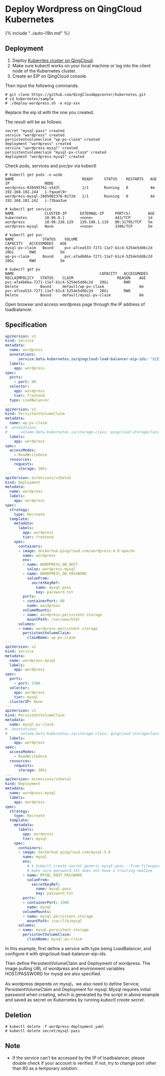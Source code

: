 # Deploy Wordpress on QingCloud Kubernetes  
{% include "../auto-i18n.md" %}
## Deployment

1. Deploy [Kuberntes cluster on QingCloud](../README-en-US.md). 
2. Make sure kubectl works on your local machine or log into the client node of the Kubernetes cluster. 
3. Create an EIP on QingCloud console. 

Then input the following commands.

```shell
# git clone https://github.com/QingCloudAppcenter/kubernetes.git
# cd kubernetes/sample
# ./deploy-wordpress.sh -e eip-xxx
```

Replace the eip id with the one you created. 

The result will be as follows.

```shell
secret "mysql-pass" created
service "wordpress" created
persistentvolumeclaim "wp-pv-claim" created
deployment "wordpress" created
service "wordpress-mysql" created
persistentvolumeclaim "mysql-pv-claim" created
deployment "wordpress-mysql" created
```

Check pods, services and pvc/pv via kubectl  

```shell
# kubectl get pods -o wide
NAME                               READY     STATUS    RESTARTS   AGE       IP                NODE
wordpress-830495761-x543l          1/1       Running   0          4m        192.168.102.244   i-fqauml9r
wordpress-mysql-2605002378-0z72m   1/1       Running   0          4m        192.168.102.242   i-73baa3ue
```

```shell
# kubectl get service
NAME              CLUSTER-IP      EXTERNAL-IP     PORT(S)        AGE
kubernetes        10.96.0.1       <none>          443/TCP        1d
wordpress         10.96.238.129   139.198.1.119   80:31795/TCP   5m
wordpress-mysql   None            <none>          3306/TCP       5m
```

```shell
# kubectl get pvc
NAME             STATUS    VOLUME                                     CAPACITY   ACCESSMODES   AGE
mysql-pv-claim   Bound     pvc-a7cea533-7271-11e7-b1c4-5254e5dd6c2d   20Gi       RWO           5m
wp-pv-claim      Bound     pvc-a7a4b6ba-7271-11e7-b1c4-5254e5dd6c2d   20Gi       RWO           5m
```

```shell
# kubectl get pv
NAME                                       CAPACITY   ACCESSMODES   RECLAIMPOLICY   STATUS    CLAIM                    REASON    AGE
pvc-a7a4b6ba-7271-11e7-b1c4-5254e5dd6c2d   20Gi       RWO           Delete          Bound     default/wp-pv-claim                6m
pvc-a7cea533-7271-11e7-b1c4-5254e5dd6c2d   20Gi       RWO           Delete          Bound     default/mysql-pv-claim             6m
```

Open browser and access wordpress page through the IP address of loadbalancer. 

## Specification

```yaml
apiVersion: v1
kind: Service
metadata:
  name: wordpress
  annotations:
      service.beta.kubernetes.io/qingcloud-load-balancer-eip-ids: "${EIP}"
  labels:
    app: wordpress
spec:
  ports:
    - port: 80
  selector:
    app: wordpress
    tier: frontend
  type: LoadBalancer
---
apiVersion: v1
kind: PersistentVolumeClaim
metadata:
  name: wp-pv-claim
#  annotations:
#      volume.beta.kubernetes.io/storage-class: qingcloud-storageclass
  labels:
    app: wordpress
spec:
  accessModes:
    - ReadWriteOnce
  resources:
    requests:
      storage: 20Gi
---
apiVersion: extensions/v1beta1
kind: Deployment
metadata:
  name: wordpress
  labels:
    app: wordpress
spec:
  strategy:
    type: Recreate
  template:
    metadata:
      labels:
        app: wordpress
        tier: frontend
    spec:
      containers:
      - image: dockerhub.qingcloud.com/wordpress:4.8-apache
        name: wordpress
        env:
        - name: WORDPRESS_DB_HOST
          value: wordpress-mysql
        - name: WORDPRESS_DB_PASSWORD
          valueFrom:
            secretKeyRef:
              name: mysql-pass
              key: password.txt
        ports:
        - containerPort: 80
          name: wordpress
        volumeMounts:
        - name: wordpress-persistent-storage
          mountPath: /var/www/html
      volumes:
      - name: wordpress-persistent-storage
        persistentVolumeClaim:
          claimName: wp-pv-claim
---
apiVersion: v1
kind: Service
metadata:
  name: wordpress-mysql
  labels:
    app: wordpress
spec:
  ports:
    - port: 3306
  selector:
    app: wordpress
    tier: mysql
  clusterIP: None
---
apiVersion: v1
kind: PersistentVolumeClaim
metadata:
  name: mysql-pv-claim
#  annotations:
#      volume.beta.kubernetes.io/storage-class: qingcloud-storageclass
  labels:
    app: wordpress
spec:
  accessModes:
    - ReadWriteOnce
  resources:
    requests:
      storage: 20Gi
---
apiVersion: extensions/v1beta1
kind: Deployment
metadata:
  name: wordpress-mysql
  labels:
    app: wordpress
spec:
  strategy:
    type: Recreate
  template:
    metadata:
      labels:
        app: wordpress
        tier: mysql
    spec:
      containers:
      - image: dockerhub.qingcloud.com/mysql:5.6
        name: mysql
        env:
          # $ kubectl create secret generic mysql-pass --from-file=password.txt
          # make sure password.txt does not have a trailing newline
        - name: MYSQL_ROOT_PASSWORD
          valueFrom:
            secretKeyRef:
              name: mysql-pass
              key: password.txt
        ports:
        - containerPort: 3306
          name: mysql
        volumeMounts:
        - name: mysql-persistent-storage
          mountPath: /var/lib/mysql
      volumes:
      - name: mysql-persistent-storage
        persistentVolumeClaim:
          claimName: mysql-pv-claim
```

In this example, first define a service with type being LoadBalancer, and configure it with qingcloud-load-balancer-eip-ids. 

Then define PersistentVolumeClaim and Deployment of wordpress. The image pulling URL of wordpress and environment variables HOST/PASSWORD for mysql are also specified. 

As wordpress depends on mysql，we also need to define Service, PersistentVolumeClaim and Deployment for mysql. Mysql requires initial password when creating, which is generated by the script in above example and saved as secret on Kubernetes by running _kubectl create secret_. 

## Deletion

```shell
# kubectl delete -f wordpress-deployment.yaml
# kubectl delete secret/mysql-pass
```

## Note

* If the service can't be accessed by the IP of loadbalancer, please double check if your account is verified. If not, try to change port other than 80 as a temporary solution.
